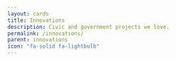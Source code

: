```yaml
---
layout: cards
title: Innovations
description: Civic and government projects we love.
permalink: /innovations/
parent: innovations
icon: "fa-solid fa-lightbulb"
---
```


